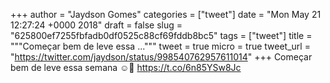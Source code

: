 
+++
author = "Jaydson Gomes"
categories = ["tweet"]
date = "Mon May 21 12:27:24 +0000 2018"
draft = false
slug = "625800ef7255fbfadb0df0525c88cf69fddb8bc5"
tags = ["tweet"]
title = """Começar bem de leve essa ..."""
tweet = true
micro = true
tweet_url = "https://twitter.com/jaydson/status/998540762957611014"
+++
Começar bem de leve essa semana ☺️🤗 https://t.co/6n85YSw8Jc
